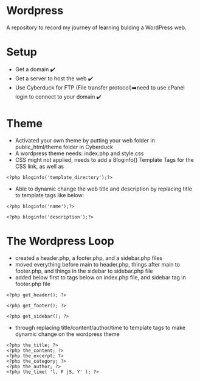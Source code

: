 # Wordpress
A repository to record my journey of learning bulding a WordPress web.

# Setup
- Get a domain ✔️
- Get a server to host the web ✔️
- Use Cyberduck for FTP (File transfer protocol)➡️need to use cPanel login to connect to your domain ✔️

# Theme
- Activated your own theme by putting your web folder in public_html/theme folder in Cyberduck
- A wordpress theme needs: index.php and style.css
- CSS might not applied, needs to add a Bloginfo() Template Tags for the CSS link, as well as <img src>
``` template tag
<?php bloginfo('template_directory');?>
```
- Able to dynamic change the web title and description by replacing title to template tags like below:
``` template tag title
<?php bloginfo('name');?>
```
``` template tag tagline
<?php bloginfo('description');?>
```
# The Wordpress Loop
- created a header.php, a footer.php, and a sidebar.php files
- moved everything before main to header.php, things after main to footer.php, and things in the sidebar to sidebar.php file
- added below first to tags below on index.php file, and sidebar tag in footer.php file
```
<?php get_header(); ?> 
```
```
<?php get_footer(); ?> 
```
```
<?php get_sidebar(); ?> 
```
- through replacing title/content/author/time to template tags to make dynamic change on the wordpress theme
```
<?php the_title; ?>
<?php the_content; ?>
<?php the_excerpt; ?>
<?php the_category; ?>
<?php the_author; ?>
<?php the_time( 'l, F jS, Y' ); ?>
```



